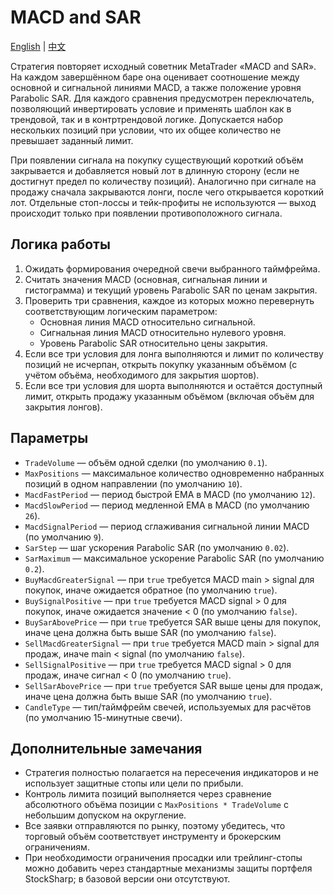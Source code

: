 # MACD and SAR
[English](README.md) | [中文](README_cn.md)

Стратегия повторяет исходный советник MetaTrader «MACD and SAR». На каждом завершённом баре она оценивает соотношение между основной и сигнальной линиями MACD, а также положение уровня Parabolic SAR. Для каждого сравнения предусмотрен переключатель, позволяющий инвертировать условие и применять шаблон как в трендовой, так и в контртрендовой логике. Допускается набор нескольких позиций при условии, что их общее количество не превышает заданный лимит.

При появлении сигнала на покупку существующий короткий объём закрывается и добавляется новый лот в длинную сторону (если не достигнут предел по количеству позиций). Аналогично при сигнале на продажу сначала закрываются лонги, после чего открывается короткий лот. Отдельные стоп-лоссы и тейк-профиты не используются — выход происходит только при появлении противоположного сигнала.

## Логика работы

1. Ожидать формирования очередной свечи выбранного таймфрейма.
2. Считать значения MACD (основная, сигнальная линии и гистограмма) и текущий уровень Parabolic SAR по ценам закрытия.
3. Проверить три сравнения, каждое из которых можно перевернуть соответствующим логическим параметром:
   - Основная линия MACD относительно сигнальной.
   - Сигнальная линия MACD относительно нулевого уровня.
   - Уровень Parabolic SAR относительно цены закрытия.
4. Если все три условия для лонга выполняются и лимит по количеству позиций не исчерпан, открыть покупку указанным объёмом (с учётом объёма, необходимого для закрытия шортов).
5. Если все три условия для шорта выполняются и остаётся доступный лимит, открыть продажу указанным объёмом (включая объём для закрытия лонгов).

## Параметры

- `TradeVolume` — объём одной сделки (по умолчанию `0.1`).
- `MaxPositions` — максимальное количество одновременно набранных позиций в одном направлении (по умолчанию `10`).
- `MacdFastPeriod` — период быстрой EMA в MACD (по умолчанию `12`).
- `MacdSlowPeriod` — период медленной EMA в MACD (по умолчанию `26`).
- `MacdSignalPeriod` — период сглаживания сигнальной линии MACD (по умолчанию `9`).
- `SarStep` — шаг ускорения Parabolic SAR (по умолчанию `0.02`).
- `SarMaximum` — максимальное ускорение Parabolic SAR (по умолчанию `0.2`).
- `BuyMacdGreaterSignal` — при `true` требуется MACD main > signal для покупок, иначе ожидается обратное (по умолчанию `true`).
- `BuySignalPositive` — при `true` требуется MACD signal > 0 для покупок, иначе ожидается значение < 0 (по умолчанию `false`).
- `BuySarAbovePrice` — при `true` требуется SAR выше цены для покупок, иначе цена должна быть выше SAR (по умолчанию `false`).
- `SellMacdGreaterSignal` — при `true` требуется MACD main > signal для продаж, иначе main < signal (по умолчанию `false`).
- `SellSignalPositive` — при `true` требуется MACD signal > 0 для продаж, иначе сигнал < 0 (по умолчанию `true`).
- `SellSarAbovePrice` — при `true` требуется SAR выше цены для продаж, иначе цена должна быть выше SAR (по умолчанию `true`).
- `CandleType` — тип/таймфрейм свечей, используемых для расчётов (по умолчанию 15-минутные свечи).

## Дополнительные замечания

- Стратегия полностью полагается на пересечения индикаторов и не использует защитные стопы или цели по прибыли.
- Контроль лимита позиций выполняется через сравнение абсолютного объёма позиции с `MaxPositions * TradeVolume` с небольшим допуском на округление.
- Все заявки отправляются по рынку, поэтому убедитесь, что торговый объём соответствует инструменту и брокерским ограничениям.
- При необходимости ограничения просадки или трейлинг-стопы можно добавить через стандартные механизмы защиты портфеля StockSharp; в базовой версии они отсутствуют.

